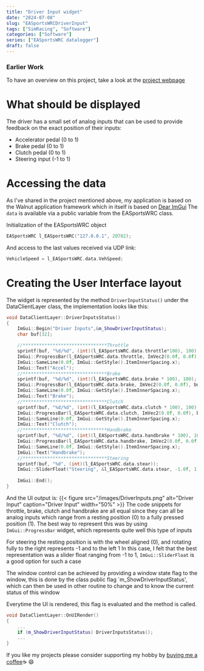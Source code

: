 ```yaml
---
title: "Driver Input widget"
date: "2024-07-08"
slug: "EASportsWRCDriverInput"
tags: ["SimRacing", "Software"]
categories: ["Software"]
series: ["EASportsWRC datalogger"]
draft: false
---
```


### Earlier Work
To have an overview on this project, take a look at the [project webpage]


# What should be displayed
The driver has a small set of analog inputs that can be used to provide feedback on the exact position of their inputs:
- Accelerator pedal (0 to 1)
- Brake pedal 		(0 to 1)
- Clutch pedal 		(0 to 1)
- Steering input 	(-1 to 1)

# Accessing the data
As I've shared in the project mentioned above, my application is based on the Walnut application framework which in itself is based on [Dear ImGui]
The `data` is available via a public variable from the EASportsWRC class.

Initialization of the EASportsWRC object
 ```cpp {class="my-class" id="my-codeblock" lineNos=inline tabWidth=2}
EASportsWRC l_EASportsWRC("127.0.0.1", 20782);
 ```
And access to the last values received via UDP link:
 ```cpp {class="my-class" id="my-codeblock" lineNos=inline tabWidth=2}
VehicleSpeed = l_EASportsWRC.data.VehSpeed;
 ```
  
# Creating the User Interface layout

The widget is represented by the method `DriverInputStatus()` under the DataClientLayer class, the implementation looks like this:
```cpp {class="my-class" id="my-codeblock" lineNos=inline tabWidth=2}
void DataClientLayer::DriverInputsStatus()
{
	ImGui::Begin("Driver Inputs",&m_ShowDriverInputStatus);
	char buf[32];

	//*******************************Throttle
	sprintf(buf, "%d/%d", (int)(l_EASportsWRC.data.throttle*100), 100);
	ImGui::ProgressBar(l_EASportsWRC.data.throttle, ImVec2(0.0f, 0.0f),buf);
	ImGui::SameLine(0.0f, ImGui::GetStyle().ItemInnerSpacing.x);
	ImGui::Text("Accel");
	//*******************************Brake
	sprintf(buf, "%d/%d", (int)(l_EASportsWRC.data.brake * 100), 100);
	ImGui::ProgressBar(l_EASportsWRC.data.brake, ImVec2(0.0f, 0.0f), buf);
	ImGui::SameLine(0.0f, ImGui::GetStyle().ItemInnerSpacing.x);
	ImGui::Text("Brake");
	//*******************************Clutch
	sprintf(buf, "%d/%d", (int)(l_EASportsWRC.data.clutch * 100), 100);
	ImGui::ProgressBar(l_EASportsWRC.data.clutch, ImVec2(0.0f, 0.0f), buf);
	ImGui::SameLine(0.0f, ImGui::GetStyle().ItemInnerSpacing.x);
	ImGui::Text("Clutch");
	//*******************************Handbrake
	sprintf(buf, "%d/%d", (int)(l_EASportsWRC.data.handbrake * 100), 100);
	ImGui::ProgressBar(l_EASportsWRC.data.handbrake, ImVec2(0.0f, 0.0f), buf);
	ImGui::SameLine(0.0f, ImGui::GetStyle().ItemInnerSpacing.x);
	ImGui::Text("Handbrake");
	//*******************************Steering
	sprintf(buf, "%d", (int)(l_EASportsWRC.data.stear));
	ImGui::SliderFloat("Steering", &l_EASportsWRC.data.stear, -1.0f, 1.0f, "%.3f", 1);
	
	ImGui::End();
}
```
And the UI output is:
{{< figure src="/images/DriverInputs.png" alt="Driver Input" caption="Driver Input" width="50%" >}}
The code snippets for throttle, brake, clutch and handbrake are all equal since they can all be analog inputs which range from a resting position (0) to a fully pressed position (1). The best way to represent this was by using `ImGui::ProgressBar` widget, which represents quite well this type of inputs

For steering the resting position is with the wheel aligned (0), and rotating fully to the right represents -1 and to the left 1
In this case, I felt that the best representation was a slider float ranging from -1 to 1, `ImGui::SliderFloat` is a good option for such a case

The window control can be achieved by providing a window state flag to the window, this is done by the class public flag `m_ShowDriverInputStatus', which can then be used in other routine to change and to know the current status of this window

Everytime the UI is rendered, this flag is evaluated and the method is called.
```cpp {class="my-class" id="my-codeblock" lineNos=inline tabWidth=2}
void DataClientLayer::OnUIRender()
{
    ...    
    if (m_ShowDriverInputStatus) DriverInputsStatus();
    ...
}

```
If you like my projects please consider supporting my hobby by [buying me a coffee][buymeacoffee]:coffee: :smile:

[buymeacoffee]: buymeacoffee.com/Carlos4lmeida

[Dear ImGui]:https://www.dearimgui.com/
[project webpage]:/projects/ea-sports-wrc-datalogger/
